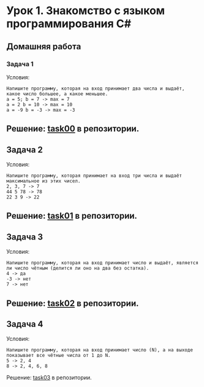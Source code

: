 # Урок 1. Знакомство с языком программирования С#
## Домашняя работа
### Задача 1

Условия:

    Напишите программу, которая на вход принимает два числа и выдаёт, какое число большее, а какое меньшее.
    a = 5; b = 7 -> max = 7
    a = 2 b = 10 -> max = 10
    a = -9 b = -3 -> max = -3

Решение: [task00](./task00/ "Ссылка на проект в репозитории") в репозитории.
---
## Задача 2

Условия: 

    Напишите программу, которая принимает на вход три числа и выдаёт максимальное из этих чисел.
    2, 3, 7 -> 7
    44 5 78 -> 78
    22 3 9 -> 22

Решение: [task01](./task01/ "Ссылка на проект в репозитории") в репозитории.
---
## Задача 3

Условия: 

    Напишите программу, которая на вход принимает число и выдаёт, является ли число чётным (делится ли оно на два без остатка).
    4 -> да
    -3 -> нет
    7 -> нет

Решение: [task02](./task02/ "Ссылка на проект в репозитории") в репозитории.
---
## Задача 4

Условия: 

    Напишите программу, которая на вход принимает число (N), а на выходе показывает все чётные числа от 1 до N.
    5 -> 2, 4
    8 -> 2, 4, 6, 8

Решение: [task03](./task03/ "Ссылка на проект в репозитории") в репозитории.